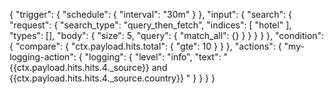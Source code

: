 {
  "trigger": {
    "schedule": {
      "interval": "30m"
    }
  },
  "input": {
    "search": {
      "request": {
        "search_type": "query_then_fetch",
        "indices": [
          "hotel"
        ],
        "types": [],
        "body": {
          "size": 5,
          "query": {
            "match_all": {}
          }
        }
      }
    }
  },
  "condition": {
    "compare": {
      "ctx.payload.hits.total": {
        "gte": 10
      }
    }
  },
  "actions": {
    "my-logging-action": {
      "logging": {
        "level": "info",
        "text": "{{ctx.payload.hits.hits.4._source}} and {{ctx.payload.hits.hits.4._source.country}} "
      }
    }
  }
}
